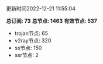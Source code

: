 更新时间2022-12-21 11:55:04

**总订阅: 73**
**总节点: 1463**
**有效节点: 537**
- trojan节点: 65
- v2ray节点: 320
- ss节点: 150
- ssr节点: 2
